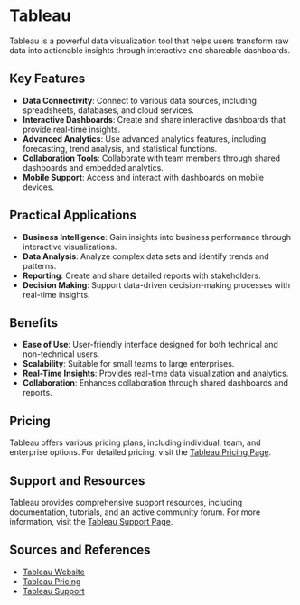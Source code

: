 # Tableau

Tableau is a powerful data visualization tool that helps users transform raw data into actionable insights through interactive and shareable dashboards.

## Key Features

- **Data Connectivity**: Connect to various data sources, including spreadsheets, databases, and cloud services.
- **Interactive Dashboards**: Create and share interactive dashboards that provide real-time insights.
- **Advanced Analytics**: Use advanced analytics features, including forecasting, trend analysis, and statistical functions.
- **Collaboration Tools**: Collaborate with team members through shared dashboards and embedded analytics.
- **Mobile Support**: Access and interact with dashboards on mobile devices.

## Practical Applications

- **Business Intelligence**: Gain insights into business performance through interactive visualizations.
- **Data Analysis**: Analyze complex data sets and identify trends and patterns.
- **Reporting**: Create and share detailed reports with stakeholders.
- **Decision Making**: Support data-driven decision-making processes with real-time insights.

## Benefits

- **Ease of Use**: User-friendly interface designed for both technical and non-technical users.
- **Scalability**: Suitable for small teams to large enterprises.
- **Real-Time Insights**: Provides real-time data visualization and analytics.
- **Collaboration**: Enhances collaboration through shared dashboards and reports.

## Pricing

Tableau offers various pricing plans, including individual, team, and enterprise options. For detailed pricing, visit the [Tableau Pricing Page](https://www.tableau.com/pricing).

## Support and Resources

Tableau provides comprehensive support resources, including documentation, tutorials, and an active community forum. For more information, visit the [Tableau Support Page](https://www.tableau.com/support).

## Sources and References

- [Tableau Website](https://www.tableau.com/)
- [Tableau Pricing](https://www.tableau.com/pricing)
- [Tableau Support](https://www.tableau.com/support)
